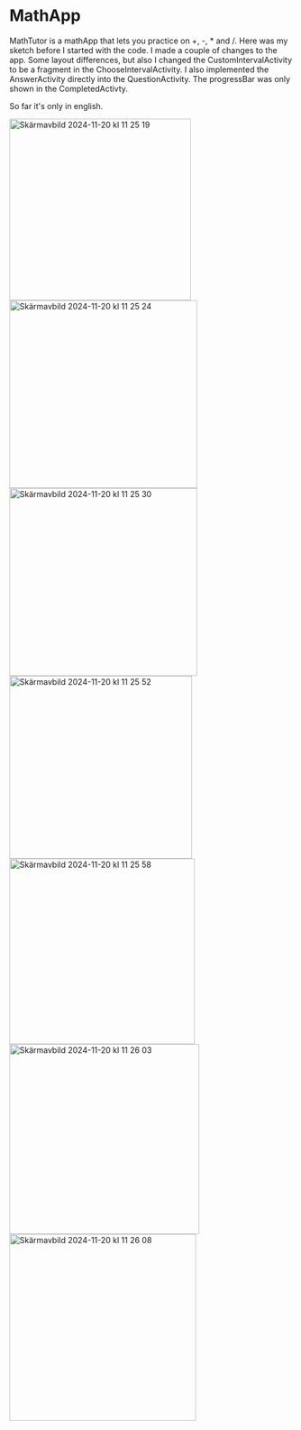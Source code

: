 # MathApp
MathTutor is a mathApp that lets you practice on +, -, * and /. Here was my sketch before I started with the code. I made a couple of changes to the app. Some layout differences, but also I changed the CustomIntervalActivity to be a fragment in the ChooseIntervalActivity. I also implemented the AnswerActivity directly into the QuestionActivity. The progressBar was only shown in the CompletedActivty. 

So far it's only in english. 


<img width="322" alt="Skärmavbild 2024-11-20 kl  11 25 19" src="https://github.com/user-attachments/assets/cee5e791-a5e2-4fac-8750-e219792a2763">
<img width="333" alt="Skärmavbild 2024-11-20 kl  11 25 24" src="https://github.com/user-attachments/assets/36046d95-5064-44f8-bc9d-64eaeec7f4c5">
<img width="333" alt="Skärmavbild 2024-11-20 kl  11 25 30" src="https://github.com/user-attachments/assets/06ed13fc-ca7c-4575-be5e-ddc3db4237bd">
<img width="324" alt="Skärmavbild 2024-11-20 kl  11 25 52" src="https://github.com/user-attachments/assets/fa2ce1ea-8784-454f-b0dc-60a95c71d35f">
<img width="329" alt="Skärmavbild 2024-11-20 kl  11 25 58" src="https://github.com/user-attachments/assets/85733f3d-0e0e-47ce-b437-8aa5d0f6d708">
<img width="337" alt="Skärmavbild 2024-11-20 kl  11 26 03" src="https://github.com/user-attachments/assets/9ee9bf19-ff59-4f6c-82be-7978c5730a59">
<img width="331" alt="Skärmavbild 2024-11-20 kl  11 26 08" src="https://github.com/user-attachments/assets/b44b2880-ce1e-4b3b-8540-54d637676467">
